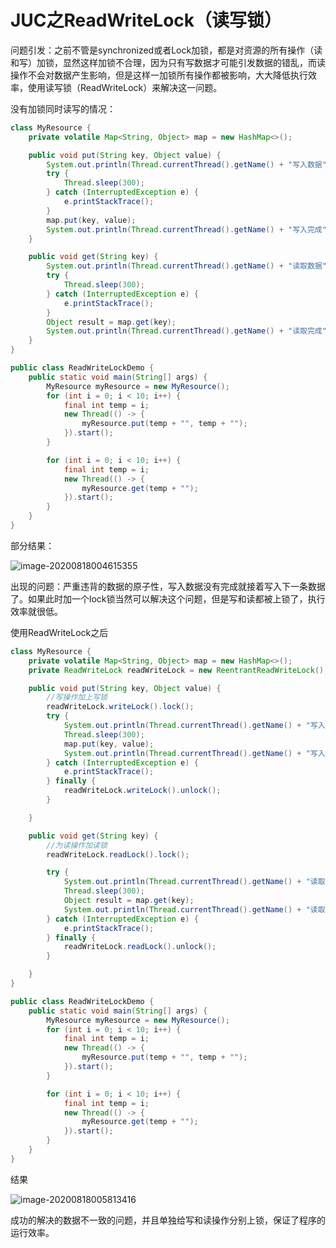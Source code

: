 # JUC之ReadWriteLock（读写锁）

问题引发：之前不管是synchronized或者Lock加锁，都是对资源的所有操作（读和写）加锁，显然这样加锁不合理，因为只有写数据才可能引发数据的错乱，而读操作不会对数据产生影响，但是这样一加锁所有操作都被影响，大大降低执行效率，使用读写锁（ReadWriteLock）来解决这一问题。

没有加锁同时读写的情况：

```Java
class MyResource {
    private volatile Map<String, Object> map = new HashMap<>();

    public void put(String key, Object value) {
        System.out.println(Thread.currentThread().getName() + "写入数据" + key);
        try {
            Thread.sleep(300);
        } catch (InterruptedException e) {
            e.printStackTrace();
        }
        map.put(key, value);
        System.out.println(Thread.currentThread().getName() + "写入完成");
    }

    public void get(String key) {
        System.out.println(Thread.currentThread().getName() + "读取数据");
        try {
            Thread.sleep(300);
        } catch (InterruptedException e) {
            e.printStackTrace();
        }
        Object result = map.get(key);
        System.out.println(Thread.currentThread().getName() + "读取完成" + result);
    }
}

public class ReadWriteLockDemo {
    public static void main(String[] args) {
        MyResource myResource = new MyResource();
        for (int i = 0; i < 10; i++) {
            final int temp = i;
            new Thread(() -> {
                myResource.put(temp + "", temp + "");
            }).start();
        }

        for (int i = 0; i < 10; i++) {
            final int temp = i;
            new Thread(() -> {
                myResource.get(temp + "");
            }).start();
        }
    }
}
```

部分结果：

![image-20200818004615355](http://picture.youyouluming.cn/image-20200818004615355.png)

出现的问题：严重违背的数据的原子性，写入数据没有完成就接着写入下一条数据了。如果此时加一个lock锁当然可以解决这个问题，但是写和读都被上锁了，执行效率就很低。

使用ReadWriteLock之后

```Java
class MyResource {
    private volatile Map<String, Object> map = new HashMap<>();
    private ReadWriteLock readWriteLock = new ReentrantReadWriteLock();

    public void put(String key, Object value) {
        //写操作加上写锁
        readWriteLock.writeLock().lock();
        try {
            System.out.println(Thread.currentThread().getName() + "写入数据" + key);
            Thread.sleep(300);
            map.put(key, value);
            System.out.println(Thread.currentThread().getName() + "写入完成");
        } catch (InterruptedException e) {
            e.printStackTrace();
        } finally {
            readWriteLock.writeLock().unlock();
        }

    }

    public void get(String key) {
        //为读操作加读锁
        readWriteLock.readLock().lock();

        try {
            System.out.println(Thread.currentThread().getName() + "读取数据");
            Thread.sleep(300);
            Object result = map.get(key);
            System.out.println(Thread.currentThread().getName() + "读取完成" + result);
        } catch (InterruptedException e) {
            e.printStackTrace();
        } finally {
            readWriteLock.readLock().unlock();
        }

    }
}

public class ReadWriteLockDemo {
    public static void main(String[] args) {
        MyResource myResource = new MyResource();
        for (int i = 0; i < 10; i++) {
            final int temp = i;
            new Thread(() -> {
                myResource.put(temp + "", temp + "");
            }).start();
        }

        for (int i = 0; i < 10; i++) {
            final int temp = i;
            new Thread(() -> {
                myResource.get(temp + "");
            }).start();
        }
    }
}
```

结果

![image-20200818005813416](http://picture.youyouluming.cn/image-20200818005813416.png)

成功的解决的数据不一致的问题，并且单独给写和读操作分别上锁，保证了程序的运行效率。